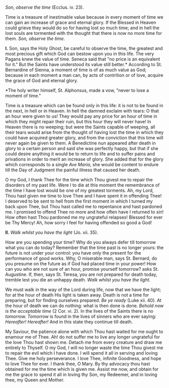 
*Son, observe the time* (Ecclus. iv. 23).

Time is a treasure of inestimable value because in every moment of time we can gain an increase of grace and eternal glory. If the Blessed in Heaven could grieve they would do so for having lost so much time; and in hell the lost souls are tormented with the thought that there is now no more time for them. *Son, observe the time*.

**I\.** Son, says the Holy Ghost, be careful to observe the time, the greatest and most precious gift which God can bestow upon you in this life. The very Pagans knew the value of time. Seneca said that \"no price is an equivalent for it.\" But the Saints have understood its value still better.\* According to St. Bernardine of Sienna, a moment of time is of as much value as God; because in each moment a man can, by acts of contrition or of love, acquire the grace of God and eternal glory.

\*The holy writer himself, St. Alphonsus, made a vow, \"never to lose a moment of time.\"

Time is a treasure which can be found only in this life: it is not to be found in the next, in hell or in Heaven. In hell the damned exclaim with tears: O that an hour were given to us! They would pay any price for an hour of time in which they might repair their ruin, but this hour they will never have! In Heaven there is no weeping; but were the Saints capable of weeping, all their tears would arise from the thought of having lost the time in which they could have acquired greater glory, and from the conviction that this time will never again be given to them. A Benedictine nun appeared after death in glory to a certain person and said she was perfectly happy, but that if she could desire anything it would be to return to life and to suffer pains and privations in order to merit an increase of glory. She added that for the glory which corresponds to a single *Ave Maria*, she would be content to endure till the Day of Judgment the painful illness that caused her death.

O my God, I thank Thee for the time which Thou givest me to repair the disorders of my past life. Were I to die at this moment the remembrance of the time I have lost would be one of my greatest torments. Ah, my Lord, Thou hast given me time to love Thee and I have spent it in offending Thee! I deserved to be sent to hell from the first moment in which I turned my back upon Thee, but Thou hast called me to repentance and hast pardoned me. I promised to offend Thee no more and how often have I returned to sin! How often hast Thou pardoned me my ungrateful relapses! Blessed for ever be Thy Mercy! Ah, how sorry I feel for having offended so good a God!

**II\.** *Walk whilst you have the light* (Jo. xii. 35).

How are you spending your time? Why do you always defer till tomorrow what you can do today? Remember that the time past is no longer yours: the future is not under your control: you have only the present for the performance of good works. Why, O miserable man, says St. Bernard, do you presume on the future as if God had placed time in your power! How can you who are not sure of an hour, promise yourself tomorrow? asks St. Augustine. If, then, says St. Teresa, you are not prepared for death today, tremble lest you die an unhappy death. *Walk whilst you have the light*.

We must walk in the way of the Lord during life, now that we have the light; for at the hour of death His light is taken away. Death is not a time for preparing, but for finding ourselves prepared. *Be ye ready* (Luke xii. 40). At the hour of death we can do nothing: what is then done is done. *Behold now is the acceptable time* (2 Cor. vi. 2). In the lives of the Saints there is no *tomorrow. Tomorrow* is found in the lives of sinners who are ever saying: *Hereafter! Hereafter!* And in this state they continue till death.

My Saviour, the patience alone with which Thou hast waited for me ought to enamour me of Thee. Ah! do not suffer me to live any longer ungrateful for the love Thou hast shown me. Detach me from every creature and draw me entirely to Thyself. O my God, I will no longer waste the time Thou givest me to repair the evil which I have done. I will spend it all in serving and loving Thee. Give me holy perseverance. I love Thee, infinite Goodness, and hope to love Thee for ever. I thank thee, O Mary. By thy advocacy thou hast obtained for me the time which is given me. Assist me now, and obtain for me the grace to spend it all in loving thy Son, my Redeemer, and in loving thee, my Queen and Mother.

